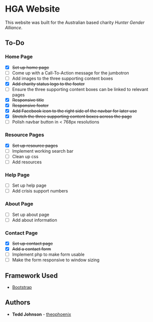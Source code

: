 # HGA Website

This website was built for the Australian based charity _Hunter Gender Alliance_.

## To-Do

### Home Page

- [x] ~~Set up home page~~
- [ ] Come up with a Call-To-Action message for the jumbotron
- [ ] Add images to the three supporting content boxes
- [x] ~~Add charity status logo to the footer~~
- [ ] Ensure the three supporting content boxes can be linked to relevant pages
- [x] ~~Responsive title~~
- [x] ~~Responsive footer~~
- [x] ~~Add Facebook icon to the right side of the navbar for later use~~
- [x] ~~Stretch the three supporting content boxes across the page~~
- [ ] Polish navbar button in < 768px resolutions

### Resource Pages

- [x] ~~Set up resource pages~~
- [ ] Implement working search bar
- [ ] Clean up css
- [ ] Add resources

### Help Page

- [ ] Set up help page
- [ ] Add crisis support numbers

### About Page

- [ ] Set up about page
- [ ] Add about information

### Contact Page

- [x] ~~Set up contact page~~
- [x] ~~Add a contact form~~
- [ ] Implement php to make form usable
- [ ] Make the form responsive to window sizing

## Framework Used

* [Bootstrap](https://getbootstrap.com/)

## Authors

* **Tedd Johnson** - [theophoenix](https://github.com/theophoenix)